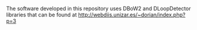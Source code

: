 The software developed in this repository uses DBoW2 and DLoopDetector libraries that can be found at http://webdiis.unizar.es/~dorian/index.php?p=3 
